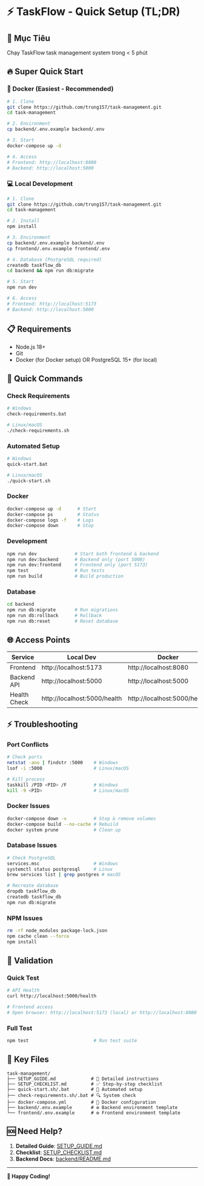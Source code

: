 # ⚡ TaskFlow - Quick Setup (TL;DR)

## 🎯 Mục Tiêu
Chạy TaskFlow task management system trong < 5 phút

## 🔥 Super Quick Start

### 🐳 Docker (Easiest - Recommended)
```bash
# 1. Clone
git clone https://github.com/trung157/task-management.git
cd task-management

# 2. Environment
cp backend/.env.example backend/.env

# 3. Start
docker-compose up -d

# 4. Access
# Frontend: http://localhost:8080
# Backend: http://localhost:5000
```

### 💻 Local Development
```bash
# 1. Clone
git clone https://github.com/trung157/task-management.git
cd task-management

# 2. Install
npm install

# 3. Environment
cp backend/.env.example backend/.env
cp frontend/.env.example frontend/.env

# 4. Database (PostgreSQL required)
createdb taskflow_db
cd backend && npm run db:migrate

# 5. Start
npm run dev

# 6. Access
# Frontend: http://localhost:5173
# Backend: http://localhost:5000
```

## 📋 Requirements
- Node.js 18+
- Git
- Docker (for Docker setup) OR PostgreSQL 15+ (for local)

## 🔧 Quick Commands

### Check Requirements
```bash
# Windows
check-requirements.bat

# Linux/macOS
./check-requirements.sh
```

### Automated Setup
```bash
# Windows
quick-start.bat

# Linux/macOS
./quick-start.sh
```

### Docker
```bash
docker-compose up -d      # Start
docker-compose ps         # Status
docker-compose logs -f    # Logs
docker-compose down       # Stop
```

### Development
```bash
npm run dev              # Start both frontend & backend
npm run dev:backend      # Backend only (port 5000)
npm run dev:frontend     # Frontend only (port 5173)
npm test                 # Run tests
npm run build            # Build production
```

### Database
```bash
cd backend
npm run db:migrate       # Run migrations
npm run db:rollback      # Rollback
npm run db:reset         # Reset database
```

## 🌐 Access Points
| Service | Local Dev | Docker | Description |
|---------|-----------|--------|-------------|
| Frontend | http://localhost:5173 | http://localhost:8080 | React UI |
| Backend API | http://localhost:5000 | http://localhost:5000 | REST API |
| Health Check | http://localhost:5000/health | http://localhost:5000/health | API Status |

## ⚡ Troubleshooting

### Port Conflicts
```bash
# Check ports
netstat -ano | findstr :5000    # Windows
lsof -i :5000                   # Linux/macOS

# Kill process
taskkill /PID <PID> /F          # Windows
kill -9 <PID>                   # Linux/macOS
```

### Docker Issues
```bash
docker-compose down -v          # Stop & remove volumes
docker-compose build --no-cache # Rebuild
docker system prune             # Clean up
```

### Database Issues
```bash
# Check PostgreSQL
services.msc                    # Windows
systemctl status postgresql     # Linux
brew services list | grep postgres # macOS

# Recreate database
dropdb taskflow_db
createdb taskflow_db
npm run db:migrate
```

### NPM Issues
```bash
rm -rf node_modules package-lock.json
npm cache clean --force
npm install
```

## 🎯 Validation

### Quick Test
```bash
# API Health
curl http://localhost:5000/health

# Frontend access
# Open browser: http://localhost:5173 (local) or http://localhost:8080 (Docker)
```

### Full Test
```bash
npm test                        # Run test suite
```

## 📁 Key Files
```
task-management/
├── SETUP_GUIDE.md             # 📖 Detailed instructions
├── SETUP_CHECKLIST.md         # ✅ Step-by-step checklist
├── quick-start.sh/.bat        # 🚀 Automated setup
├── check-requirements.sh/.bat # 🔍 System check
├── docker-compose.yml         # 🐳 Docker configuration
├── backend/.env.example       # ⚙️ Backend environment template
└── frontend/.env.example      # ⚙️ Frontend environment template
```

## 🆘 Need Help?

1. **Detailed Guide**: [SETUP_GUIDE.md](./SETUP_GUIDE.md)
2. **Checklist**: [SETUP_CHECKLIST.md](./SETUP_CHECKLIST.md)
3. **Backend Docs**: [backend/README.md](./backend/README.md)

---

**🚀 Happy Coding!**
